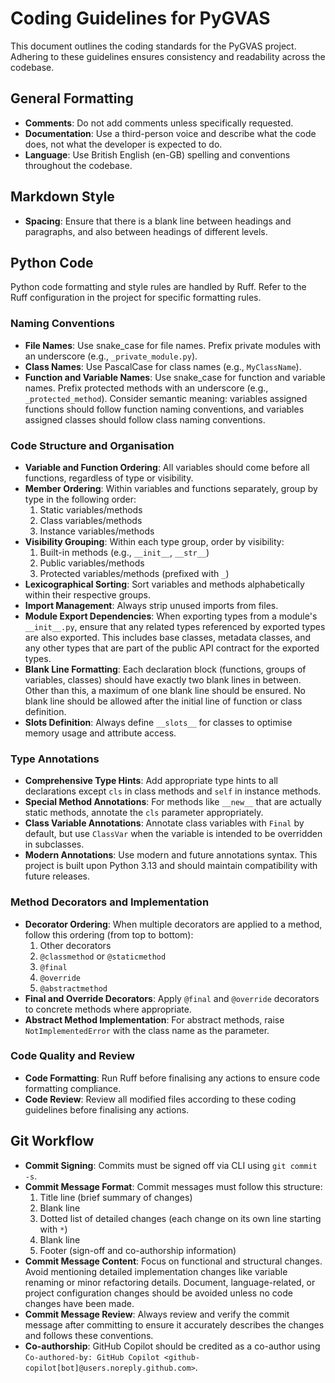 # Coding Guidelines for PyGVAS

This document outlines the coding standards for the PyGVAS project. Adhering to these guidelines ensures consistency and readability across the codebase.

## General Formatting

*   **Comments**: Do not add comments unless specifically requested.
*   **Documentation**: Use a third-person voice and describe what the code does, not what the developer is expected to do.
*   **Language**: Use British English (en-GB) spelling and conventions throughout the codebase.

## Markdown Style

*   **Spacing**: Ensure that there is a blank line between headings and paragraphs, and also between headings of different levels.

## Python Code

Python code formatting and style rules are handled by Ruff. Refer to the Ruff configuration in the project for specific formatting rules.

### Naming Conventions

*   **File Names**: Use snake_case for file names. Prefix private modules with an underscore (e.g., `_private_module.py`).
*   **Class Names**: Use PascalCase for class names (e.g., `MyClassName`).
*   **Function and Variable Names**: Use snake_case for function and variable names. Prefix protected methods with an underscore (e.g., `_protected_method`). Consider semantic meaning: variables assigned functions should follow function naming conventions, and variables assigned classes should follow class naming conventions.

### Code Structure and Organisation

*   **Variable and Function Ordering**: All variables should come before all functions, regardless of type or visibility.
*   **Member Ordering**: Within variables and functions separately, group by type in the following order:
    1. Static variables/methods
    2. Class variables/methods
    3. Instance variables/methods
*   **Visibility Grouping**: Within each type group, order by visibility:
    1. Built-in methods (e.g., `__init__`, `__str__`)
    2. Public variables/methods
    3. Protected variables/methods (prefixed with `_`)
*   **Lexicographical Sorting**: Sort variables and methods alphabetically within their respective groups.
*   **Import Management**: Always strip unused imports from files.
*   **Module Export Dependencies**: When exporting types from a module's `__init__.py`, ensure that any related types referenced by exported types are also exported. This includes base classes, metadata classes, and any other types that are part of the public API contract for the exported types.
*   **Blank Line Formatting**: Each declaration block (functions, groups of variables, classes) should have exactly two blank lines in between. Other than this, a maximum of one blank line should be ensured. No blank line should be allowed after the initial line of function or class definition.
*   **Slots Definition**: Always define `__slots__` for classes to optimise memory usage and attribute access.

### Type Annotations

*   **Comprehensive Type Hints**: Add appropriate type hints to all declarations except `cls` in class methods and `self` in instance methods.
*   **Special Method Annotations**: For methods like `__new__` that are actually static methods, annotate the `cls` parameter appropriately.
*   **Class Variable Annotations**: Annotate class variables with `Final` by default, but use `ClassVar` when the variable is intended to be overridden in subclasses.
*   **Modern Annotations**: Use modern and future annotations syntax. This project is built upon Python 3.13 and should maintain compatibility with future releases.

### Method Decorators and Implementation

*   **Decorator Ordering**: When multiple decorators are applied to a method, follow this ordering (from top to bottom):
    1. Other decorators
    2. `@classmethod` or `@staticmethod`
    3. `@final`
    4. `@override`
    5. `@abstractmethod`
*   **Final and Override Decorators**: Apply `@final` and `@override` decorators to concrete methods where appropriate.
*   **Abstract Method Implementation**: For abstract methods, raise `NotImplementedError` with the class name as the parameter.

### Code Quality and Review

*   **Code Formatting**: Run Ruff before finalising any actions to ensure code formatting compliance.
*   **Code Review**: Review all modified files according to these coding guidelines before finalising any actions.

## Git Workflow

*   **Commit Signing**: Commits must be signed off via CLI using `git commit -s`.
*   **Commit Message Format**: Commit messages must follow this structure:
    1. Title line (brief summary of changes)
    2. Blank line
    3. Dotted list of detailed changes (each change on its own line starting with `*`)
    4. Blank line
    5. Footer (sign-off and co-authorship information)
*   **Commit Message Content**: Focus on functional and structural changes. Avoid mentioning detailed implementation changes like variable renaming or minor refactoring details. Document, language-related, or project configuration changes should be avoided unless no code changes have been made.
*   **Commit Message Review**: Always review and verify the commit message after committing to ensure it accurately describes the changes and follows these conventions.
*   **Co-authorship**: GitHub Copilot should be credited as a co-author using `Co-authored-by: GitHub Copilot <github-copilot[bot]@users.noreply.github.com>`.
